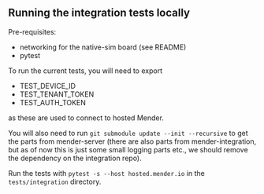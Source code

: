 ## Running the integration tests locally

Pre-requisites:
 - networking for the native-sim board (see README)
 - pytest

To run the current tests, you will need to export
 - TEST_DEVICE_ID
 - TEST_TENANT_TOKEN
 - TEST_AUTH_TOKEN

as these are used to connect to hosted Mender.

You will also need to run `git submodule update --init --recursive` to get
the parts from mender-server (there are also parts from mender-integration, but
as of now this is just some small logging parts etc., we should remove the dependency on
the integration repo).

Run the tests with `pytest -s --host hosted.mender.io` in the `tests/integration` directory.
